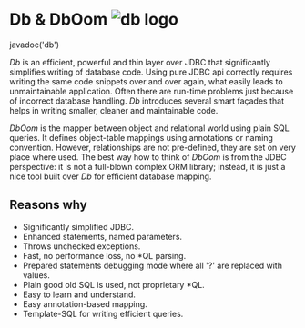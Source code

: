# Db & DbOom ![db logo](db.png "Db!")

<js>javadoc('db')</js>

*Db* is an efficient, powerful and thin layer over JDBC that
significantly simplifies writing of database code. Using pure JDBC api
correctly requires writing the same code snippets over and over again,
what easily leads to unmaintainable application. Often there are
run-time problems just because of incorrect database handling. *Db*
introduces several smart façades that helps in writing smaller, cleaner
and maintainable code.

*DbOom* is the mapper between object and relational world using plain
SQL queries. It defines object-table mappings using annotations or
naming convention. However, relationships are not pre-defined, they are
set on very place where used. The best way how to think of *DbOom* is
from the JDBC perspective: it is not a full-blown complex ORM library;
instead, it is just a nice tool built over *Db* for efficient database
mapping.

## Reasons why

* Significantly simplified JDBC.
* Enhanced statements, named parameters.
* Throws unchecked exceptions.
* Fast, no performance loss, no \*QL parsing.
* Prepared statements debugging mode where all \'?\' are replaced with values.
* Plain good old SQL is used, not proprietary \*QL.
* Easy to learn and understand.
* Easy annotation-based mapping.
* Template-SQL for writing efficient queries.
